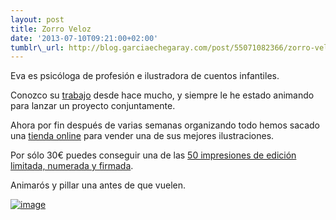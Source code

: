 ```yaml
--- 
layout: post 
title: Zorro Veloz 
date: '2013-07-10T09:21:00+02:00'
tumblr\_url: http://blog.garciaechegaray.com/post/55071082366/zorro-veloz 
---
```


Eva es psicóloga de profesión e ilustradora de cuentos infantiles. 

Conozco su [trabajo](http://evasantos.tumblr.com) desde hace mucho, y
siempre le he estado animando para lanzar un proyecto conjuntamente.

Ahora por fin después de varias semanas organizando todo hemos sacado
una [tienda online](http://evasantos.com/ilustraciones/zorro-veloz/)
para vender una de sus mejores ilustraciones.

Por sólo 30€ puedes conseguir una de las [50 impresiones de edición
limitada, numerada y
firmada](http://evasantos.com/ilustraciones/zorro-veloz/).

Animarós y pillar una antes de que vuelen.

[![image](http://media.tumblr.com/44aa3fc1dabc29fcc8c7621ab782ee99/tumblr_inline_mpplc4yD4V1qz4rgp.jpg)](http://evasantos.com/ilustraciones/zorro-veloz/)
